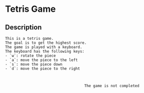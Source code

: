 
# Tetris Game

## Description

    This is a tetris game.
    The goal is to get the highest score.
    The game is played with a keyboard.
    The keyboard has the following keys:
    - `w`: rotate the piece
    - `a`: move the piece to the left
    - `s`: move the piece down
    - `d`: move the piece to the right



                                        The game is not completed